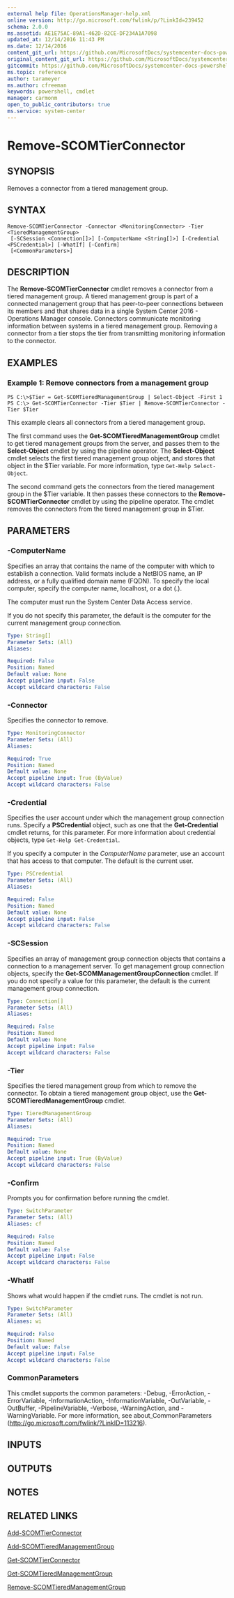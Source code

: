 ```yaml
---
external help file: OperationsManager-help.xml
online version: http://go.microsoft.com/fwlink/p/?LinkId=239452
schema: 2.0.0
ms.assetid: AE1E75AC-89A1-462D-82CE-DF234A1A7098
updated_at: 12/14/2016 11:43 PM
ms.date: 12/14/2016
content_git_url: https://github.com/MicrosoftDocs/systemcenter-docs-powershell/blob/master/systemcenter-cmdlets/SystemCenter2016/OperationsManager/v1.0/Remove-SCOMTierConnector.md
original_content_git_url: https://github.com/MicrosoftDocs/systemcenter-docs-powershell/blob/master/systemcenter-cmdlets/SystemCenter2016/OperationsManager/v1.0/Remove-SCOMTierConnector.md
gitcommit: https://github.com/MicrosoftDocs/systemcenter-docs-powershell/blob/96cd9bd2780eb6b78c540fa00d3b8a4313e3ed40/systemcenter-cmdlets/SystemCenter2016/OperationsManager/v1.0/Remove-SCOMTierConnector.md
ms.topic: reference
author: tarameyer
ms.author: cfreeman
keywords: powershell, cmdlet
manager: carmonm
open_to_public_contributors: true
ms.service: system-center
---
```


# Remove-SCOMTierConnector

## SYNOPSIS
Removes a connector from a tiered management group.

## SYNTAX

```
Remove-SCOMTierConnector -Connector <MonitoringConnector> -Tier <TieredManagementGroup>
 [-SCSession <Connection[]>] [-ComputerName <String[]>] [-Credential <PSCredential>] [-WhatIf] [-Confirm]
 [<CommonParameters>]
```

## DESCRIPTION
The **Remove-SCOMTierConnector** cmdlet removes a connector from a tiered management group.
A tiered management group is part of a connected management group that has peer-to-peer connections between its members and that shares data in a single System Center 2016 - Operations Manager console.
Connectors communicate monitoring information between systems in a tiered management group.
Removing a connector from a tier stops the tier from transmitting monitoring information to the connector.

## EXAMPLES

### Example 1: Remove connectors from a management group
```
PS C:\>$Tier = Get-SCOMTieredManagementGroup | Select-Object -First 1
PS C:\> Get-SCOMTierConnector -Tier $Tier | Remove-SCOMTierConnector -Tier $Tier
```

This example clears all connectors from a tiered management group.

The first command uses the **Get-SCOMTieredManagementGroup** cmdlet to get tiered management groups from the server, and passes them to the **Select-Object** cmdlet by using the pipeline operator.
The **Select-Object** cmdlet selects the first tiered management group object, and stores that object in the $Tier variable.
For more information, type `Get-Help Select-Object`.

The second command gets the connectors from the tiered management group in the $Tier variable.
It then passes these connectors to the **Remove-SCOMTierConnector** cmdlet by using the pipeline operator.
The cmdlet removes the connectors from the tiered management group in $Tier.

## PARAMETERS

### -ComputerName
Specifies an array that contains the name of the computer with which to establish a connection.
Valid formats include a NetBIOS name, an IP address, or a fully qualified domain name (FQDN).
To specify the local computer, specify the computer name, localhost, or a dot (.).

The computer must run the System Center Data Access service.

If you do not specify this parameter, the default is the computer for the current management group connection.

```yaml
Type: String[]
Parameter Sets: (All)
Aliases: 

Required: False
Position: Named
Default value: None
Accept pipeline input: False
Accept wildcard characters: False
```

### -Connector
Specifies the connector to remove.

```yaml
Type: MonitoringConnector
Parameter Sets: (All)
Aliases: 

Required: True
Position: Named
Default value: None
Accept pipeline input: True (ByValue)
Accept wildcard characters: False
```

### -Credential
Specifies the user account under which the management group connection runs.
Specify a **PSCredential** object, such as one that the **Get-Credential** cmdlet returns, for this parameter.
For more information about credential objects, type `Get-Help Get-Credential`.

If you specify a computer in the *ComputerName* parameter, use an account that has access to that computer.
The default is the current user.

```yaml
Type: PSCredential
Parameter Sets: (All)
Aliases: 

Required: False
Position: Named
Default value: None
Accept pipeline input: False
Accept wildcard characters: False
```

### -SCSession
Specifies an array of management group connection objects that contains a connection to a management server.
To get management group connection objects, specify the **Get-SCOMManagementGroupConnection** cmdlet.
If you do not specify a value for this parameter, the default is the current management group connection.

```yaml
Type: Connection[]
Parameter Sets: (All)
Aliases: 

Required: False
Position: Named
Default value: None
Accept pipeline input: False
Accept wildcard characters: False
```

### -Tier
Specifies the tiered management group from which to remove the connector.
To obtain a tiered management group object, use the **Get-SCOMTieredManagementGroup** cmdlet.

```yaml
Type: TieredManagementGroup
Parameter Sets: (All)
Aliases: 

Required: True
Position: Named
Default value: None
Accept pipeline input: True (ByValue)
Accept wildcard characters: False
```

### -Confirm
Prompts you for confirmation before running the cmdlet.

```yaml
Type: SwitchParameter
Parameter Sets: (All)
Aliases: cf

Required: False
Position: Named
Default value: False
Accept pipeline input: False
Accept wildcard characters: False
```

### -WhatIf
Shows what would happen if the cmdlet runs.
The cmdlet is not run.

```yaml
Type: SwitchParameter
Parameter Sets: (All)
Aliases: wi

Required: False
Position: Named
Default value: False
Accept pipeline input: False
Accept wildcard characters: False
```

### CommonParameters
This cmdlet supports the common parameters: -Debug, -ErrorAction, -ErrorVariable, -InformationAction, -InformationVariable, -OutVariable, -OutBuffer, -PipelineVariable, -Verbose, -WarningAction, and -WarningVariable. For more information, see about_CommonParameters (http://go.microsoft.com/fwlink/?LinkID=113216).

## INPUTS

## OUTPUTS

## NOTES

## RELATED LINKS

[Add-SCOMTierConnector](xref:SystemCenter2016/OperationsManager/v1.0/Add-SCOMTierConnector.md)

[Add-SCOMTieredManagementGroup](xref:SystemCenter2016/OperationsManager/v1.0/Add-SCOMTieredManagementGroup.md)

[Get-SCOMTierConnector](xref:SystemCenter2016/OperationsManager/v1.0/Get-SCOMTierConnector.md)

[Get-SCOMTieredManagementGroup](xref:SystemCenter2016/OperationsManager/v1.0/Get-SCOMTieredManagementGroup.md)

[Remove-SCOMTieredManagementGroup](xref:SystemCenter2016/OperationsManager/v1.0/Remove-SCOMTieredManagementGroup.md)

